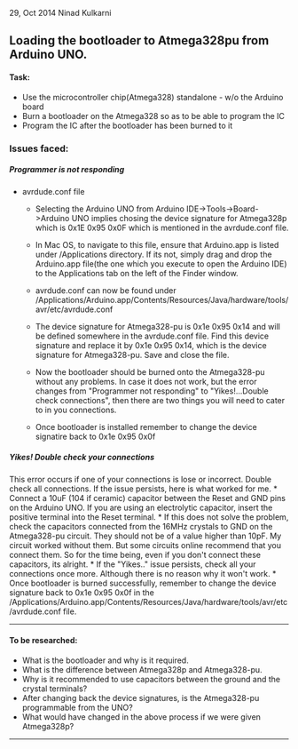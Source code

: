 29, Oct 2014
Ninad Kulkarni

## Loading the bootloader to Atmega328pu from Arduino UNO.

#### Task:
* Use the microcontroller chip(Atmega328) standalone - w/o the Arduino board
* Burn a bootloader on the Atmega328 so as to be able to program the IC
* Program the IC after the bootloader has been burned to it

### Issues faced: 

##### Programmer is not responding
* avrdude.conf file
	* Selecting the Arduino UNO from Arduino IDE->Tools->Board->Arduino UNO implies chosing the device signature for Atmega328p which is 0x1E 0x95 0x0F which is mentioned in the avrdude.conf file.
	* In Mac OS, to navigate to this file, ensure that Arduino.app is listed under /Applications directory. If its not, simply drag and drop the Arduino.app file(the one which you execute to open the Arduino IDE) to the Applications tab on the left of the Finder window. 
	* avrdude.conf can now be found under /Applications/Arduino.app/Contents/Resources/Java/hardware/tools/avr/etc/avrdude.conf
	* The device signature for Atmega328-pu is 0x1e 0x95 0x14 and will be defined somewhere in the avrdude.conf file. Find this device signature and replace it by 0x1e 0x95 0x14, which is the device signature for Atmega328-pu. Save and close the file.
	* Now the bootloader should be burned onto the Atmega328-pu without any problems. In case it does not work, but the error changes from "Programmer not responding" to "Yikes!...Double check connections", then there are two things you will need to cater to in you connections.
	
	* Once bootloader is installed remember to change the device signatire back to 0x1e 0x95 0x0f

 
##### Yikes! Double check your connections
This error occurs if one of your connections is lose or incorrect. Double check all connections. If the issue persists, here is what worked for me.
	* Connect a 10uF (104 if ceramic) capacitor between the Reset and GND pins on the Arduino UNO. If you are using an electrolytic capacitor, insert the positive terminal into the Reset terminal.
	* If this does not solve the problem, check the capacitors connected from the 16MHz crystals to GND on the Atmega328-pu circuit. They should not be of a value higher than 10pF. My circuit worked without them. But some circuits online recommend that you connect them. So for the time being, even if you don't connect these capacitors, its alright. 
	* If the "Yikes.." issue persists, check all your connections once more. Although there is no reason why it won't work. 
	* Once bootloader is burned successfully, remember to change the device signature back to 0x1e 0x95 0x0f in the /Applications/Arduino.app/Contents/Resources/Java/hardware/tools/avr/etc/avrdude.conf file.

***********************************************************

#### To be researched:
* What is the bootloader and why is it required.
* What is the difference between Atmega328p and Atmega328-pu.
* Why is it recommended to use capacitors between the ground and the crystal terminals?
* After changing back the device signatures, is the Atmega328-pu programmable from the UNO?
* What would have changed in the above process if we were given Atmega328p?

-------------------------------------------------------------------- 
